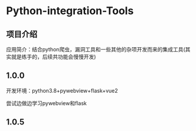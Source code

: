 # Python-integration-Tools
## 项目介绍

应用简介：结合python爬虫，漏洞工具和一些其他的杂项开发而来的集成工具(其实就是练手的，后续共功能会慢慢开发)



## 1.0.0

开发环境：python3.8+pywebview+flask+vue2

尝试边做边学习pywebview和flask



## 1.0.5